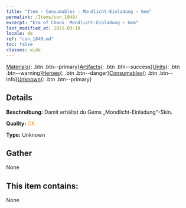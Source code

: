 ```yaml
---
title: "Item - Consumables - Mondlicht-Einladung – Gem"
permalink: /Items/con_1048/
excerpt: "Era of Chaos  Mondlicht-Einladung – Gem"
last_modified_at: 2021-03-18
locale: de
ref: "con_1048.md"
toc: false
classes: wide
---
```

 [Materials](/de/Items/){: .btn .btn--primary}[Artifacts](/de/Items/Artifacts/){: .btn .btn--success}[Units](/de/Items/Units/){: .btn .btn--warning}[Heroes](/de/Items/Heroes/){: .btn .btn--danger}[Consumables](/de/Items/Consumables/){: .btn .btn--info}[Unknown](/de/Items/Unknown/){: .btn .btn--primary}

## Details
 **Beschreibung:** Damit erhältst du Gems „Mondlicht-Einladung“-Skin.

 **Quality:** <span style="color: #FF8C00">OK</span>

 **Type:** Unknown

## Gather

  None

## This item contains:

  None

